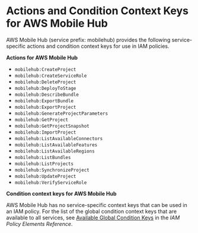 # Actions and Condition Context Keys for AWS Mobile Hub<a name="list_mobilehub"></a>

AWS Mobile Hub \(service prefix: mobilehub\) provides the following service\-specific actions and condition context keys for use in IAM policies\.

**Actions for AWS Mobile Hub**
+ `mobilehub:CreateProject`
+ `mobilehub:CreateServiceRole`
+ `mobilehub:DeleteProject`
+ `mobilehub:DeployToStage`
+ `mobilehub:DescribeBundle`
+ `mobilehub:ExportBundle`
+ `mobilehub:ExportProject`
+ `mobilehub:GenerateProjectParameters`
+ `mobilehub:GetProject`
+ `mobilehub:GetProjectSnapshot`
+ `mobilehub:ImportProject`
+ `mobilehub:ListAvailableConnectors`
+ `mobilehub:ListAvailableFeatures`
+ `mobilehub:ListAvailableRegions`
+ `mobilehub:ListBundles`
+ `mobilehub:ListProjects`
+ `mobilehub:SynchronizeProject`
+ `mobilehub:UpdateProject`
+ `mobilehub:VerifyServiceRole`

**Condition context keys for AWS Mobile Hub**

AWS Mobile Hub has no service\-specific context keys that can be used in an IAM policy\. For the list of the global condition context keys that are available to all services, see [Available Global Condition Keys](reference_policies_condition-keys.md#AvailableKeys) in the *IAM Policy Elements Reference*\.